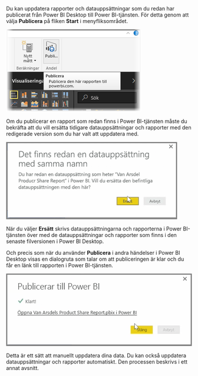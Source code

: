 Du kan uppdatera rapporter och datauppsättningar som du redan har publicerat från Power BI Desktop till Power BI-tjänsten. För detta genom att välja **Publicera** på fliken **Start** i menyfliksområdet.

![](media/4-5-manually-republish-reports/4-5_0.png)

Om du publicerar en rapport som redan finns i Power BI-tjänsten måste du bekräfta att du vill ersätta tidigare datauppsättningar och rapporter med den redigerade version som du har valt att uppdatera med.

![](media/4-5-manually-republish-reports/4-5_1.png)

När du väljer **Ersätt** skrivs datauppsättningarna och rapporterna i Power BI-tjänsten över med de datauppsättningar och rapporter som finns i den senaste filversionen i Power BI Desktop.

Och precis som när du använder **Publicera** i andra händelser i Power BI Desktop visas en dialogruta som talar om att publiceringen är klar och du får en länk till rapporten i Power BI-tjänsten.

![](media/4-5-manually-republish-reports/4-5_2.png)

Detta är ett sätt att manuellt uppdatera dina data. Du kan också uppdatera datauppsättningar och rapporter automatiskt. Den processen beskrivs i ett annat avsnitt.

